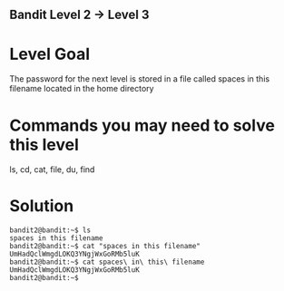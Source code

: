 ## Bandit Level 2 → Level 3

# Level Goal
The password for the next level is stored in a file called spaces in this filename located in the home directory

# Commands you may need to solve this level
ls, cd, cat, file, du, find
# Solution
```
bandit2@bandit:~$ ls
spaces in this filename
bandit2@bandit:~$ cat "spaces in this filename" 
UmHadQclWmgdLOKQ3YNgjWxGoRMb5luK
bandit2@bandit:~$ cat spaces\ in\ this\ filename 
UmHadQclWmgdLOKQ3YNgjWxGoRMb5luK
bandit2@bandit:~$
```

